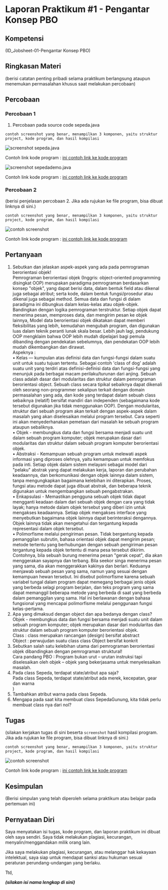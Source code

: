 # Laporan Praktikum #1 - Pengantar Konsep PBO

## Kompetensi

(ID_Jobsheet-01-Pengantar Konsep PBO)

## Ringkasan Materi

(berisi catatan penting pribadi selama praktikum berlangsung ataupun menemukan permasalahan khusus saat melakukan percobaan)

## Percobaan

### Percobaan 1

1. Percobaan pada source code sepeda.java 

`contoh screenshot yang benar, menampilkan 3 komponen, yaitu struktur project, kode program, dan hasil kompilasi`

![screenshot sepeda.java](img/sepeda_1.jpg)

Contoh link kode program : [ini contoh link ke kode program](../../src/1_Pengantar_Konsep_PBO/Sepeda.java)

![screenshot sepedademo.java](img/sepeda_demo_1.jpg)

Contoh link kode program : [ini contoh link ke kode program](../../src/1_Pengantar_Konsep_PBO/SepedaDemo.java)

### Percobaan 2

(berisi penjelasan percobaan 2. Jika ada rujukan ke file program, bisa dibuat linknya di sini.)

`contoh screenshot yang benar, menampilkan 3 komponen, yaitu struktur project, kode program, dan hasil kompilasi`

![contoh screenshot](img/berhasil_hehe.JPG)

Contoh link kode program : [ini contoh link ke kode program](../../src/1_Pengantar_Konsep_PBO/Sepeda.java)

## Pertanyaan

 1. Sebutkan dan jelaskan aspek-aspek yang ada pada pemrograman berorientasi objek!<br>
 Pemrograman berorientasi objek (Inggris: object-oriented programming disingkat OOP) merupakan paradigma pemrograman berdasarkan konsep "objek", yang dapat berisi data, dalam bentuk field atau dikenal juga sebagai atribut; serta kode, dalam bentuk fungsi/prosedur atau dikenal juga sebagai method. Semua data dan fungsi di dalam paradigma ini dibungkus dalam kelas-kelas atau objek-objek. Bandingkan dengan logika pemrograman terstruktur. Setiap objek dapat menerima pesan, memproses data, dan mengirim pesan ke objek lainnya,
Model data berorientasi objek dikatakan dapat memberi fleksibilitas yang lebih, kemudahan mengubah program, dan digunakan luas dalam teknik peranti lunak skala besar. Lebih jauh lagi, pendukung OOP mengklaim bahwa OOP lebih mudah dipelajari bagi pemula dibanding dengan pendekatan sebelumnya, dan pendekatan OOP lebih mudah dikembangkan dan dirawat.<br>
Aspeknya :<br>
•	Kelas — kumpulan atas definisi data dan fungsi-fungsi dalam suatu unit untuk suatu tujuan tertentu. Sebagai contoh 'class of dog' adalah suatu unit yang terdiri atas definisi-definisi data dan fungsi-fungsi yang menunjuk pada berbagai macam perilaku/turunan dari anjing. Sebuah class adalah dasar dari modularitas dan struktur dalam pemrograman berorientasi object. Sebuah class secara tipikal sebaiknya dapat dikenali oleh seorang non-programmer sekalipun terkait dengan domain permasalahan yang ada, dan kode yang terdapat dalam sebuah class sebaiknya (relatif) bersifat mandiri dan independen (sebagaimana kode tersebut digunakan jika tidak menggunakan OOP). Dengan modularitas, struktur dari sebuah program akan terkait dengan aspek-aspek dalam masalah yang akan diselesaikan melalui program tersebut. Cara seperti ini akan menyederhanakan pemetaan dari masalah ke sebuah program ataupun sebaliknya.<br>
•	Objek - membungkus data dan fungsi bersama menjadi suatu unit dalam sebuah program komputer; objek merupakan dasar dari modularitas dan struktur dalam sebuah program komputer berorientasi objek.<br>
•	Abstraksi - Kemampuan sebuah program untuk melewati aspek informasi yang diproses olehnya, yaitu kemampuan untuk memfokus pada inti. Setiap objek dalam sistem melayani sebagai model dari "pelaku" abstrak yang dapat melakukan kerja, laporan dan perubahan keadaannya, dan berkomunikasi dengan objek lainnya dalam sistem, tanpa mengungkapkan bagaimana kelebihan ini diterapkan. Proses, fungsi atau metode dapat juga dibuat abstrak, dan beberapa teknik digunakan untuk mengembangkan sebuah pengabstrakan.<br>
•	Enkapsulasi - Memastikan pengguna sebuah objek tidak dapat mengganti keadaan dalam dari sebuah objek dengan cara yang tidak layak; hanya metode dalam objek tersebut yang diberi izin untuk mengakses keadaannya. Setiap objek mengakses interface yang menyebutkan bagaimana objek lainnya dapat berinteraksi dengannya. Objek lainnya tidak akan mengetahui dan tergantung kepada representasi dalam objek tersebut.<br>
•	Polimorfisme melalui pengiriman pesan. Tidak bergantung kepada pemanggilan subrutin, bahasa orientasi objek dapat mengirim pesan; metode tertentu yang berhubungan dengan sebuah pengiriman pesan tergantung kepada objek tertentu di mana pesa tersebut dikirim. Contohnya, bila sebuah burung menerima pesan "gerak cepat", dia akan menggerakan sayapnya dan terbang. Bila seekor singa menerima pesan yang sama, dia akan menggerakkan kakinya dan berlari. Keduanya menjawab sebuah pesan yang sama, namun yang sesuai dengan kemampuan hewan tersebut. Ini disebut polimorfisme karena sebuah variabel tungal dalam program dapat memegang berbagai jenis objek yang berbeda selagi program berjalan, dan teks program yang sama dapat memanggil beberapa metode yang berbeda di saat yang berbeda dalam pemanggilan yang sama. Hal ini berlawanan dengan bahasa fungsional yang mencapai polimorfisme melalui penggunaan fungsi kelas-pertama.<br>
 2. Apa yang dimaksud dengan object dan apa bedanya dengan class?<br> 
    Objek - membungkus data dan fungsi bersama menjadi suatu unit dalam sebuah program komputer; objek merupakan dasar dari modularitas     dan struktur dalam sebuah program komputer berorientasi objek.<br>
    Class : class merupakan rancangan (design) bersifat abstract <br>
    Object : perwujudan suatu class class Object bersifat konkrit<br>
 3. Sebutkan salah satu kelebihan utama dari pemrograman berorientasi objek dibandingkan dengan pemrograman struktural!<br>
    Cara pandang PBO : Program bukan urut – urutan instruksi tapi diselesaikan oleh objek – objek yang bekerjasama untuk menyelesaikan       masalah.<br>
 4. Pada class Sepeda, terdapat state/atribut apa saja?<br>
    Pada class Sepeda, terdapat state/atribut ada merek, kecepatan, gear dan warna<br>)
 5. Tambahkan atribut warna pada class Sepeda.<br>
 6. Mengapa pada saat kita membuat class SepedaGunung, kita tidak perlu membuat class nya dari nol?<br>
## Tugas

(silakan kerjakan tugas di sini beserta `screenshot` hasil kompilasi program. Jika ada rujukan ke file program, bisa dibuat linknya di sini.)

`contoh screenshot yang benar, menampilkan 3 komponen, yaitu struktur project, kode program, dan hasil kompilasi`

![contoh screenshot](img/contoh-schot1.PNG)

Contoh link kode program : [ini contoh link ke kode program](../../src/1_Pengantar_Konsep_PBO/Contoh12345Habibie.java)

## Kesimpulan

(Berisi simpulan yang telah diperoleh selama praktikum atau belajar pada pertemuan ini)

## Pernyataan Diri

Saya menyatakan isi tugas, kode program, dan laporan praktikum ini dibuat oleh saya sendiri. Saya tidak melakukan plagiasi, kecurangan, menyalin/menggandakan milik orang lain.

Jika saya melakukan plagiasi, kecurangan, atau melanggar hak kekayaan intelektual, saya siap untuk mendapat sanksi atau hukuman sesuai peraturan perundang-undangan yang berlaku.

Ttd,

***(silakan isi nama lengkap di sini)***

